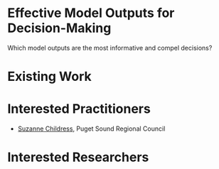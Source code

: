 # Effective Model Outputs for Decision-Making
Which model outputs are the most informative and compel decisions?  

# Existing Work


# Interested Practitioners

 - [Suzanne Childress](https://github.com/Ennazus), Puget Sound Regional Council


# Interested Researchers